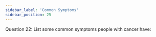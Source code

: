 ```yaml
---
sidebar_label: 'Common Symptoms'
sidebar_position: 25
---
```

Question 22: List some common symptoms people with cancer have: